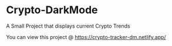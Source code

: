 # Crypto-DarkMode

A Small Project that displays current Crypto Trends

You can view this project @ https://crypto-tracker-dm.netlify.app/

